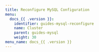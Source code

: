 ```yaml
---
title: Reconfigure MySQL Configuration
menu:
  docs_{{ .version }}:
    identifier: guides-mysql-reconfigure
    name: Cluster
    parent: guides-mysql
    weight: 30
menu_name: docs_{{ .version }}
---
```

